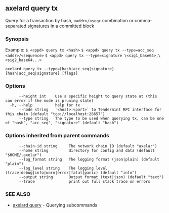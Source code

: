 ## axelard query tx

Query for a transaction by hash, `<addr>/<seq>` combination or comma-separated signatures in a committed block

### Synopsis

Example:
`$ <appd> query tx <hash>`
`$ <appd> query tx --type=acc_seq <addr>/<sequence>`
`$ <appd> query tx --type=signature \<sig1_base64>,\<sig2_base64...>`

```
axelard query tx --type=[hash|acc_seq|signature] [hash|acc_seq|signature] [flags]
```

### Options

```
      --height int    Use a specific height to query state at (this can error if the node is pruning state)
  -h, --help          help for tx
      --node string   `<host>:<port>` to Tendermint RPC interface for this chain (default "tcp://localhost:26657")
      --type string   The type to be used when querying tx, can be one of "hash", "acc_seq", "signature" (default "hash")
```

### Options inherited from parent commands

```
      --chain-id string     The network chain ID (default "axelar")
      --home string         directory for config and data (default "$HOME/.axelar")
      --log_format string   The logging format (json|plain) (default "plain")
      --log_level string    The logging level (trace|debug|info|warn|error|fatal|panic) (default "info")
      --output string       Output format (text|json) (default "text")
      --trace               print out full stack trace on errors
```

### SEE ALSO

- [axelard query](/cli-docs/v0_29_1/axelard_query) - Querying subcommands
